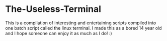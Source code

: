 # The-Useless-Terminal
This is a compilation of interesting and entertaining scripts compiled into one batch script called the linux terminal. I made this as a bored 14 year old and I hope someone can enjoy it as much as I do! :)
